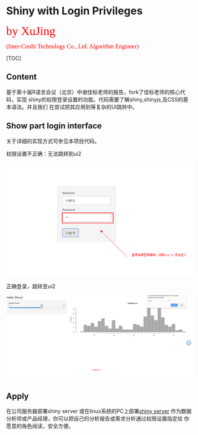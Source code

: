 # Shiny with Login Privileges

<font color=red size=6 face="hakuyoxingshu7000"> by  XuJing </font>

<font color=red size=3 face="Bodoni MT Poster Compressed"> (Inter-Credit Technology  Co., Ltd. Algorithm Engineer) </font>

[TOC]

## Content

基于第十届R语言会议（北京）中谢佳标老师的报告，fork了佳标老师的核心代码，实现
shiny的权限登录设置的功能。代码需要了解shiny,shinyjs,及CSS的基本语法。并且我们
在尝试把其应用到等复杂的UI跳转中。


## Show part login interface 

关于详细的实现方式可参见本项目代码。

权限设置不正确：无法跳转到ui2

![failure](pic/failure.png)

正确登录，跳转至ui2

![success](pic/success.png)

## Apply

在公司服务器部署shiny server 或在linux系统的PC上部署[shiny server](https://github.com/DataXujing/Install-R-rstudio-server-shiny-server-git)
作为数据分析师或产品经理，你可以把自己的分析报告或需求分析通过权限设置指定给
你愿意的角色阅读，安全方便。





